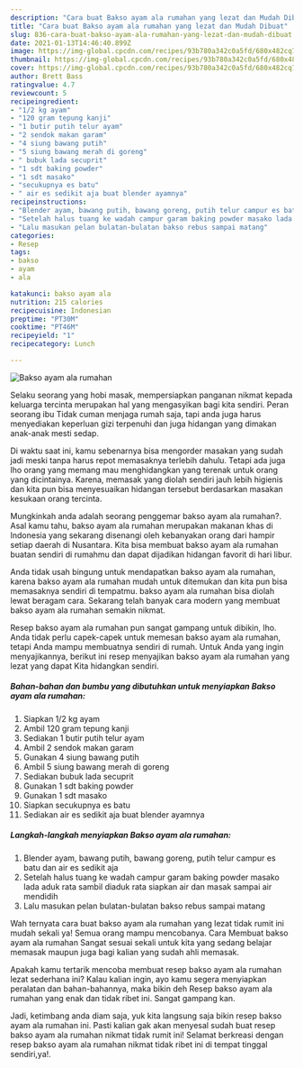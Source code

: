 ```yaml
---
description: "Cara buat Bakso ayam ala rumahan yang lezat dan Mudah Dibuat"
title: "Cara buat Bakso ayam ala rumahan yang lezat dan Mudah Dibuat"
slug: 836-cara-buat-bakso-ayam-ala-rumahan-yang-lezat-dan-mudah-dibuat
date: 2021-01-13T14:46:40.899Z
image: https://img-global.cpcdn.com/recipes/93b780a342c0a5fd/680x482cq70/bakso-ayam-ala-rumahan-foto-resep-utama.jpg
thumbnail: https://img-global.cpcdn.com/recipes/93b780a342c0a5fd/680x482cq70/bakso-ayam-ala-rumahan-foto-resep-utama.jpg
cover: https://img-global.cpcdn.com/recipes/93b780a342c0a5fd/680x482cq70/bakso-ayam-ala-rumahan-foto-resep-utama.jpg
author: Brett Bass
ratingvalue: 4.7
reviewcount: 5
recipeingredient:
- "1/2 kg ayam"
- "120 gram tepung kanji"
- "1 butir putih telur ayam"
- "2 sendok makan garam"
- "4 siung bawang putih"
- "5 siung bawang merah di goreng"
- " bubuk lada secuprit"
- "1 sdt baking powder"
- "1 sdt masako"
- "secukupnya es batu"
- " air es sedikit aja buat blender ayamnya"
recipeinstructions:
- "Blender ayam, bawang putih, bawang goreng, putih telur campur es batu dan air es sedikit aja"
- "Setelah halus tuang ke wadah campur garam baking powder masako lada aduk rata sambil diaduk rata siapkan air dan masak sampai air mendidih"
- "Lalu masukan pelan bulatan-bulatan bakso rebus sampai matang"
categories:
- Resep
tags:
- bakso
- ayam
- ala

katakunci: bakso ayam ala 
nutrition: 215 calories
recipecuisine: Indonesian
preptime: "PT30M"
cooktime: "PT46M"
recipeyield: "1"
recipecategory: Lunch

---
```



![Bakso ayam ala rumahan](https://img-global.cpcdn.com/recipes/93b780a342c0a5fd/680x482cq70/bakso-ayam-ala-rumahan-foto-resep-utama.jpg)

Selaku seorang yang hobi masak, mempersiapkan panganan nikmat kepada keluarga tercinta merupakan hal yang mengasyikan bagi kita sendiri. Peran seorang ibu Tidak cuman menjaga rumah saja, tapi anda juga harus menyediakan keperluan gizi terpenuhi dan juga hidangan yang dimakan anak-anak mesti sedap.

Di waktu  saat ini, kamu sebenarnya bisa mengorder masakan yang sudah jadi meski tanpa harus repot memasaknya terlebih dahulu. Tetapi ada juga lho orang yang memang mau menghidangkan yang terenak untuk orang yang dicintainya. Karena, memasak yang diolah sendiri jauh lebih higienis dan kita pun bisa menyesuaikan hidangan tersebut berdasarkan masakan kesukaan orang tercinta. 



Mungkinkah anda adalah seorang penggemar bakso ayam ala rumahan?. Asal kamu tahu, bakso ayam ala rumahan merupakan makanan khas di Indonesia yang sekarang disenangi oleh kebanyakan orang dari hampir setiap daerah di Nusantara. Kita bisa membuat bakso ayam ala rumahan buatan sendiri di rumahmu dan dapat dijadikan hidangan favorit di hari libur.

Anda tidak usah bingung untuk mendapatkan bakso ayam ala rumahan, karena bakso ayam ala rumahan mudah untuk ditemukan dan kita pun bisa memasaknya sendiri di tempatmu. bakso ayam ala rumahan bisa diolah lewat beragam cara. Sekarang telah banyak cara modern yang membuat bakso ayam ala rumahan semakin nikmat.

Resep bakso ayam ala rumahan pun sangat gampang untuk dibikin, lho. Anda tidak perlu capek-capek untuk memesan bakso ayam ala rumahan, tetapi Anda mampu membuatnya sendiri di rumah. Untuk Anda yang ingin menyajikannya, berikut ini resep menyajikan bakso ayam ala rumahan yang lezat yang dapat Kita hidangkan sendiri.

<!--inarticleads1-->

##### Bahan-bahan dan bumbu yang dibutuhkan untuk menyiapkan Bakso ayam ala rumahan:

1. Siapkan 1/2 kg ayam
1. Ambil 120 gram tepung kanji
1. Sediakan 1 butir putih telur ayam
1. Ambil 2 sendok makan garam
1. Gunakan 4 siung bawang putih
1. Ambil 5 siung bawang merah di goreng
1. Sediakan  bubuk lada secuprit
1. Gunakan 1 sdt baking powder
1. Gunakan 1 sdt masako
1. Siapkan secukupnya es batu
1. Sediakan  air es sedikit aja buat blender ayamnya




<!--inarticleads2-->

##### Langkah-langkah menyiapkan Bakso ayam ala rumahan:

1. Blender ayam, bawang putih, bawang goreng, putih telur campur es batu dan air es sedikit aja
1. Setelah halus tuang ke wadah campur garam baking powder masako lada aduk rata sambil diaduk rata siapkan air dan masak sampai air mendidih
1. Lalu masukan pelan bulatan-bulatan bakso rebus sampai matang




Wah ternyata cara buat bakso ayam ala rumahan yang lezat tidak rumit ini mudah sekali ya! Semua orang mampu mencobanya. Cara Membuat bakso ayam ala rumahan Sangat sesuai sekali untuk kita yang sedang belajar memasak maupun juga bagi kalian yang sudah ahli memasak.

Apakah kamu tertarik mencoba membuat resep bakso ayam ala rumahan lezat sederhana ini? Kalau kalian ingin, ayo kamu segera menyiapkan peralatan dan bahan-bahannya, maka bikin deh Resep bakso ayam ala rumahan yang enak dan tidak ribet ini. Sangat gampang kan. 

Jadi, ketimbang anda diam saja, yuk kita langsung saja bikin resep bakso ayam ala rumahan ini. Pasti kalian gak akan menyesal sudah buat resep bakso ayam ala rumahan nikmat tidak rumit ini! Selamat berkreasi dengan resep bakso ayam ala rumahan nikmat tidak ribet ini di tempat tinggal sendiri,ya!.

